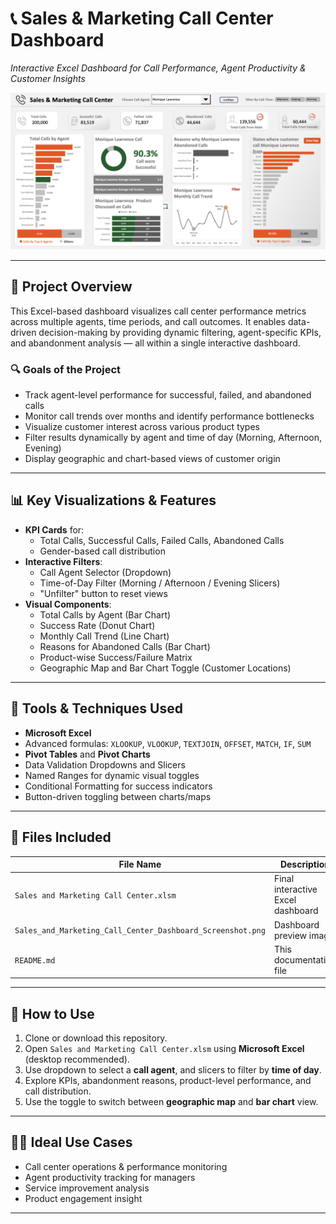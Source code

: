 # 📞 Sales & Marketing Call Center Dashboard  
*Interactive Excel Dashboard for Call Performance, Agent Productivity & Customer Insights*

![Dashboard Preview](Sales_and_Marketing_Call_Center_Dashboard_Screenshot.png)

---

## 🧭 Project Overview

This Excel-based dashboard visualizes call center performance metrics across multiple agents, time periods, and call outcomes. It enables data-driven decision-making by providing dynamic filtering, agent-specific KPIs, and abandonment analysis — all within a single interactive dashboard.

### 🔍 Goals of the Project

- Track agent-level performance for successful, failed, and abandoned calls
- Monitor call trends over months and identify performance bottlenecks
- Visualize customer interest across various product types
- Filter results dynamically by agent and time of day (Morning, Afternoon, Evening)
- Display geographic and chart-based views of customer origin

---

## 📊 Key Visualizations & Features

- **KPI Cards** for:
  - Total Calls, Successful Calls, Failed Calls, Abandoned Calls
  - Gender-based call distribution
- **Interactive Filters**:
  - Call Agent Selector (Dropdown)
  - Time-of-Day Filter (Morning / Afternoon / Evening Slicers)
  - "Unfilter" button to reset views
- **Visual Components**:
  - Total Calls by Agent (Bar Chart)
  - Success Rate (Donut Chart)
  - Monthly Call Trend (Line Chart)
  - Reasons for Abandoned Calls (Bar Chart)
  - Product-wise Success/Failure Matrix
  - Geographic Map and Bar Chart Toggle (Customer Locations)

---

## 🧰 Tools & Techniques Used

- **Microsoft Excel**
- Advanced formulas: `XLOOKUP`, `VLOOKUP`, `TEXTJOIN`, `OFFSET`, `MATCH`, `IF`, `SUM`
- **Pivot Tables** and **Pivot Charts**
- Data Validation Dropdowns and Slicers
- Named Ranges for dynamic visual toggles
- Conditional Formatting for success indicators
- Button-driven toggling between charts/maps

---

## 📁 Files Included

| File Name                                                  | Description                                          |
|------------------------------------------------------------|------------------------------------------------------|
| `Sales and Marketing Call Center.xlsm`                     | Final interactive Excel dashboard                    |
| `Sales_and_Marketing_Call_Center_Dashboard_Screenshot.png` | Dashboard preview image                              |
| `README.md`                                                | This documentation file                              |

---

## 📌 How to Use

1. Clone or download this repository.
2. Open `Sales and Marketing Call Center.xlsm` using **Microsoft Excel** (desktop recommended).
3. Use dropdown to select a **call agent**, and slicers to filter by **time of day**.
4. Explore KPIs, abandonment reasons, product-level performance, and call distribution.
5. Use the toggle to switch between **geographic map** and **bar chart** view.

---

## 🧑‍💼 Ideal Use Cases

- Call center operations & performance monitoring
- Agent productivity tracking for managers
- Service improvement analysis
- Product engagement insight

---

